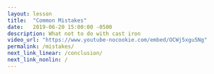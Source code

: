 ```yaml
---
layout: lesson
title:  "Common Mistakes"
date:   2019-06-20 15:00:00 -0500
description: What not to do with cast iron
video_url: "https://www.youtube-nocookie.com/embed/OCWj5xgu5Ng"
permalink: /mistakes/
next_link_linear: /conclusion/
next_link_nonlin: /
---
```

